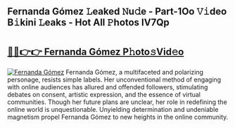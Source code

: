 ## Fernanda Gómez 𝙻eaked 𝙽u𝚍e - Part-1Oo 𝚅𝚒deo B𝚒kini 𝙻eaks - Hot All 𝙿hotos IV7Qp

# <h2><a href="http://ld6qh03.urlbe.top/?page=Fernanda+G%c3%b3mez">🔗🔗👉👉 Fernanda Gómez P𝚑oto𝚜Vid𝚎o</a></h2>

[![Fernanda Gómez](https://i.imgur.com/eBuTRDB.gif)](http://ld6qh03.urlbe.top/?page=Fernanda+G%c3%b3mez)
Fernanda Gómez, a multifaceted and polarizing personage, resists simple labels. Her unconventional method of engaging with online audiences has allured and offended followers, stimulating debates on consent, artistic expression, and the essence of virtual communities. Though her future plans are unclear, her role in redefining the online world is unquestionable. Unyielding determination and undeniable magnetism propel Fernanda Gómez to new heights in the online community.
